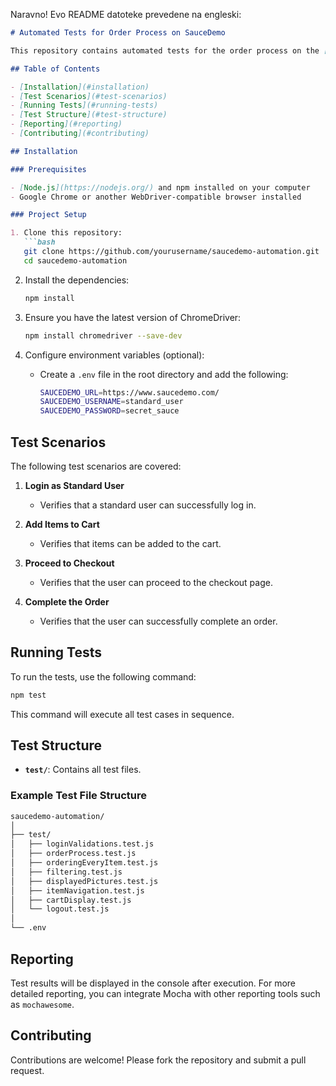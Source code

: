 Naravno! Evo README datoteke prevedene na engleski:

```markdown
# Automated Tests for Order Process on SauceDemo

This repository contains automated tests for the order process on the [SauceDemo](https://www.saucedemo.com/) website. The tests are implemented using Mocha as the test framework and Selenium WebDriver for browser automation.

## Table of Contents

- [Installation](#installation)
- [Test Scenarios](#test-scenarios)
- [Running Tests](#running-tests)
- [Test Structure](#test-structure)
- [Reporting](#reporting)
- [Contributing](#contributing)

## Installation

### Prerequisites

- [Node.js](https://nodejs.org/) and npm installed on your computer
- Google Chrome or another WebDriver-compatible browser installed

### Project Setup

1. Clone this repository:
   ```bash
   git clone https://github.com/yourusername/saucedemo-automation.git
   cd saucedemo-automation
   ```

2. Install the dependencies:
   ```bash
   npm install
   ```

3. Ensure you have the latest version of ChromeDriver:
   ```bash
   npm install chromedriver --save-dev
   ```

4. Configure environment variables (optional):
   - Create a `.env` file in the root directory and add the following:
     ```bash
     SAUCEDEMO_URL=https://www.saucedemo.com/
     SAUCEDEMO_USERNAME=standard_user
     SAUCEDEMO_PASSWORD=secret_sauce
     ```

## Test Scenarios

The following test scenarios are covered:

1. **Login as Standard User**
   - Verifies that a standard user can successfully log in.
  
2. **Add Items to Cart**
   - Verifies that items can be added to the cart.

3. **Proceed to Checkout**
   - Verifies that the user can proceed to the checkout page.
  
4. **Complete the Order**
   - Verifies that the user can successfully complete an order.

## Running Tests

To run the tests, use the following command:

```bash
npm test
```

This command will execute all test cases in sequence.

## Test Structure

- **`test/`**: Contains all test files.

### Example Test File Structure

```bash
saucedemo-automation/
│
├── test/
│   ├── loginValidations.test.js
│   ├── orderProcess.test.js
│   ├── orderingEveryItem.test.js
│   ├── filtering.test.js
│   ├── displayedPictures.test.js
│   ├── itemNavigation.test.js
│   ├── cartDisplay.test.js
│   └── logout.test.js
│
└── .env
```

## Reporting

Test results will be displayed in the console after execution. For more detailed reporting, you can integrate Mocha with other reporting tools such as `mochawesome`.

## Contributing

Contributions are welcome! Please fork the repository and submit a pull request.
